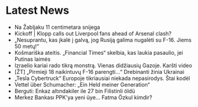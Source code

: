 # Latest News
-  Na Žabljaku 11 centimetara snijega
-  Kickoff | Klopp calls out Liverpool fans ahead of Arsenal clash?
-  „Nesuprantu, kas įkalė į galvą, jog Rusiją galima nugalėti su F-16. Jiems 50 metų!“
-  Košmariška ateitis. „Financial Times“ skelbia, kas laukia pasaulio, jei Putinas laimės
-  Izraelio kariai rado tikrą monstrą. Vienas didžiausių Gazoje. Karšti video
-  [ŽT] „Pirmieji 18 naikintuvų F-16 parengti...“ Drebinanti žinia Ukrainai
-  „Tesla Cybertruck“ Europoje tikriausiai niekada nepasirodys. Štai kodėl
-  Vettel über Schumacher: „Ein Held meiner Generation“
-  Berguti: Enkaz altındakiler ile 27 bin Filistinli öldü
-  Merkez Bankası PPK'ya yeni üye... Fatma Özkul kimdir?

